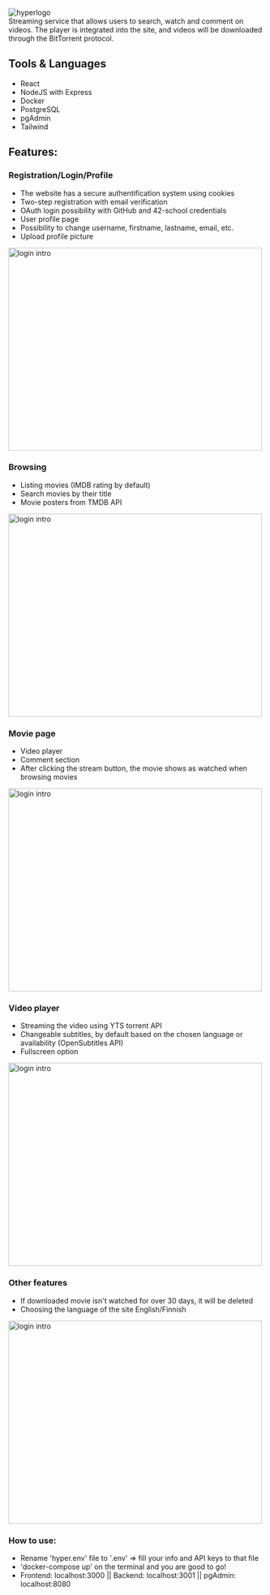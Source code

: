 ![hyperlogo](https://user-images.githubusercontent.com/95418273/224682327-2b9160d0-c03a-49ff-b2d0-754cdc24bae2.png) <br />
Streaming service that allows users to search, watch and comment on videos. The player is integrated into the site, and videos will be downloaded through the BitTorrent protocol.

## Tools & Languages
* React
* NodeJS with Express
* Docker
* PostgreSQL
* pgAdmin
* Tailwind

## Features:
### Registration/Login/Profile
* The website has a secure authentification system using cookies
* Two-step registration with email verification
* OAuth login possibility with GitHub and 42-school credentials
* User profile page
* Possibility to change username, firstname, lastname, email, etc.
* Upload profile picture

<!-- ![logif](https://user-images.githubusercontent.com/95418273/224664724-17b98c12-3a6a-4172-93c8-3fee32dce3e5.gif) -->
<img src="https://user-images.githubusercontent.com/95418273/224664724-17b98c12-3a6a-4172-93c8-3fee32dce3e5.gif" alt="login intro" width="500" height="400">

### Browsing
* Listing movies (IMDB rating by default)
* Search movies by their title
* Movie posters from TMDB API

<img src="https://user-images.githubusercontent.com/95418273/224670955-3e732e45-0e93-4b71-840a-adbfdd2c055e.gif" alt="login intro" width="500" height="400">
<!-- ![browsingif](https://user-images.githubusercontent.com/95418273/224670955-3e732e45-0e93-4b71-840a-adbfdd2c055e.gif) -->

### Movie page
* Video player
* Comment section
* After clicking the stream button, the movie shows as watched when browsing movies

<img src="https://user-images.githubusercontent.com/95418273/224673325-7a13683d-1fd1-48dc-97bf-70ba89725b1c.gif" alt="login intro" width="500" height="400">
<!-- ![moviegif](https://user-images.githubusercontent.com/95418273/224673325-7a13683d-1fd1-48dc-97bf-70ba89725b1c.gif) -->

### Video player
* Streaming the video using YTS torrent API
* Changeable subtitles, by default based on the chosen language or availability (OpenSubtitles API)
* Fullscreen option
<!-- ![playergif](https://user-images.githubusercontent.com/95418273/224679197-66efa24d-13b0-4b2d-8b17-0f73096c51fe.gif) -->

<img src="https://user-images.githubusercontent.com/95418273/224679197-66efa24d-13b0-4b2d-8b17-0f73096c51fe.gif" alt="login intro" width="500" height="400">

### Other features
* If downloaded movie isn't watched for over 30 days, it will be deleted
* Choosing the language of the site English/Finnish

<!-- ![kieligif](https://user-images.githubusercontent.com/95418273/224680895-f4bd241c-4ca6-4141-accf-9a003501bf6d.gif) -->
<img src="https://user-images.githubusercontent.com/95418273/224680895-f4bd241c-4ca6-4141-accf-9a003501bf6d.gif" alt="login intro" width="500" height="400">

### How to use:
* Rename 'hyper.env' file to '.env' => fill your info and API keys to that file
* 'docker-compose up' on the terminal and you are good to go!
* Frontend: localhost:3000 || Backend: localhost:3001 || pgAdmin: localhost:8080
